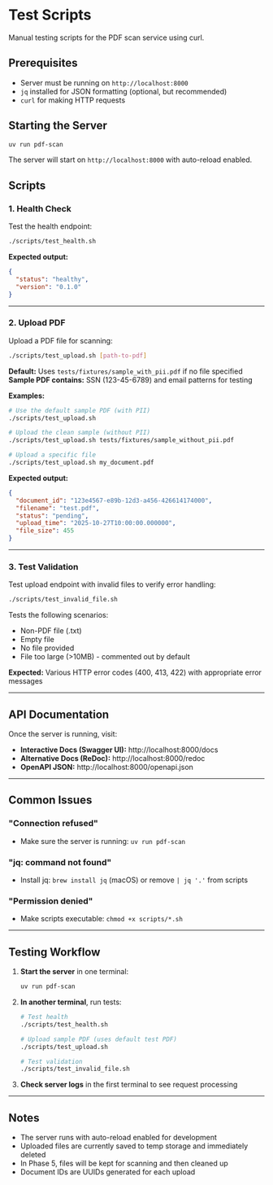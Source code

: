 # Test Scripts

Manual testing scripts for the PDF scan service using curl.

## Prerequisites

- Server must be running on `http://localhost:8000`
- `jq` installed for JSON formatting (optional, but recommended)
- `curl` for making HTTP requests

## Starting the Server

```bash
uv run pdf-scan
```

The server will start on `http://localhost:8000` with auto-reload enabled.

## Scripts

### 1. Health Check

Test the health endpoint:

```bash
./scripts/test_health.sh
```

**Expected output:**
```json
{
  "status": "healthy",
  "version": "0.1.0"
}
```

---

### 2. Upload PDF

Upload a PDF file for scanning:

```bash
./scripts/test_upload.sh [path-to-pdf]
```

**Default:** Uses `tests/fixtures/sample_with_pii.pdf` if no file specified  
**Sample PDF contains:** SSN (123-45-6789) and email patterns for testing

**Examples:**
```bash
# Use the default sample PDF (with PII)
./scripts/test_upload.sh

# Upload the clean sample (without PII)
./scripts/test_upload.sh tests/fixtures/sample_without_pii.pdf

# Upload a specific file
./scripts/test_upload.sh my_document.pdf
```

**Expected output:**
```json
{
  "document_id": "123e4567-e89b-12d3-a456-426614174000",
  "filename": "test.pdf",
  "status": "pending",
  "upload_time": "2025-10-27T10:00:00.000000",
  "file_size": 455
}
```

---

### 3. Test Validation

Test upload endpoint with invalid files to verify error handling:

```bash
./scripts/test_invalid_file.sh
```

Tests the following scenarios:
- Non-PDF file (.txt)
- Empty file
- No file provided
- File too large (>10MB) - commented out by default

**Expected:** Various HTTP error codes (400, 413, 422) with appropriate error messages

---

## API Documentation

Once the server is running, visit:

- **Interactive Docs (Swagger UI):** http://localhost:8000/docs
- **Alternative Docs (ReDoc):** http://localhost:8000/redoc
- **OpenAPI JSON:** http://localhost:8000/openapi.json

---

## Common Issues

### "Connection refused"
- Make sure the server is running: `uv run pdf-scan`

### "jq: command not found"
- Install jq: `brew install jq` (macOS) or remove `| jq '.'` from scripts

### "Permission denied"
- Make scripts executable: `chmod +x scripts/*.sh`

---

## Testing Workflow

1. **Start the server** in one terminal:
   ```bash
   uv run pdf-scan
   ```

2. **In another terminal**, run tests:
   ```bash
   # Test health
   ./scripts/test_health.sh
   
   # Upload sample PDF (uses default test PDF)
   ./scripts/test_upload.sh
   
   # Test validation
   ./scripts/test_invalid_file.sh
   ```

3. **Check server logs** in the first terminal to see request processing

---

## Notes

- The server runs with auto-reload enabled for development
- Uploaded files are currently saved to temp storage and immediately deleted
- In Phase 5, files will be kept for scanning and then cleaned up
- Document IDs are UUIDs generated for each upload

